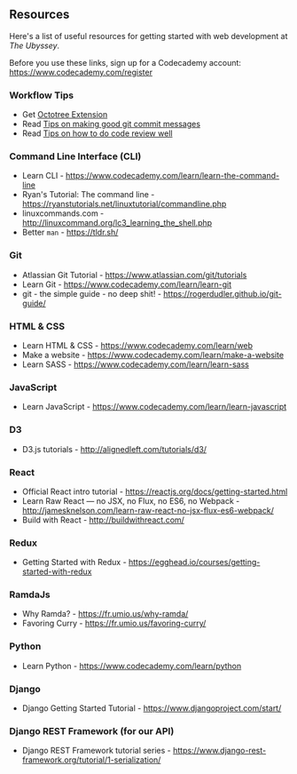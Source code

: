 ## Resources

Here's a list of useful resources for getting started with web development at _The Ubyssey_.

Before you use these links, sign up for a Codecademy account: https://www.codecademy.com/register

### Workflow Tips
- Get [Octotree Extension](https://github.com/ovity/octotree)
- Read [Tips on making good git commit messages](https://chris.beams.io/posts/git-commit/)
- Read [Tips on how to do code review well](https://phauer.com/2018/code-review-guidelines/)

### Command Line Interface (CLI)

- Learn CLI - https://www.codecademy.com/learn/learn-the-command-line
- Ryan's Tutorial: The command line - https://ryanstutorials.net/linuxtutorial/commandline.php
- linuxcommands.com - http://linuxcommand.org/lc3_learning_the_shell.php
- Better `man` - https://tldr.sh/

### Git

- Atlassian Git Tutorial - https://www.atlassian.com/git/tutorials
- Learn Git - https://www.codecademy.com/learn/learn-git
- git - the simple guide - no deep shit! - https://rogerdudler.github.io/git-guide/

### HTML & CSS

- Learn HTML & CSS - https://www.codecademy.com/learn/web
- Make a website - https://www.codecademy.com/learn/make-a-website
- Learn SASS - https://www.codecademy.com/learn/learn-sass

### JavaScript

- Learn JavaScript - https://www.codecademy.com/learn/learn-javascript

### D3

- D3.js tutorials - http://alignedleft.com/tutorials/d3/

### React

- Official React intro tutorial - https://reactjs.org/docs/getting-started.html
- Learn Raw React — no JSX, no Flux, no ES6, no Webpack - http://jamesknelson.com/learn-raw-react-no-jsx-flux-es6-webpack/
- Build with React - http://buildwithreact.com/

### Redux

- Getting Started with Redux - https://egghead.io/courses/getting-started-with-redux

### RamdaJs

- Why Ramda? - https://fr.umio.us/why-ramda/
- Favoring Curry - https://fr.umio.us/favoring-curry/

### Python

- Learn Python - https://www.codecademy.com/learn/python

### Django

- Django Getting Started Tutorial - https://www.djangoproject.com/start/

### Django REST Framework (for our API)

- Django REST Framework tutorial series - https://www.django-rest-framework.org/tutorial/1-serialization/
